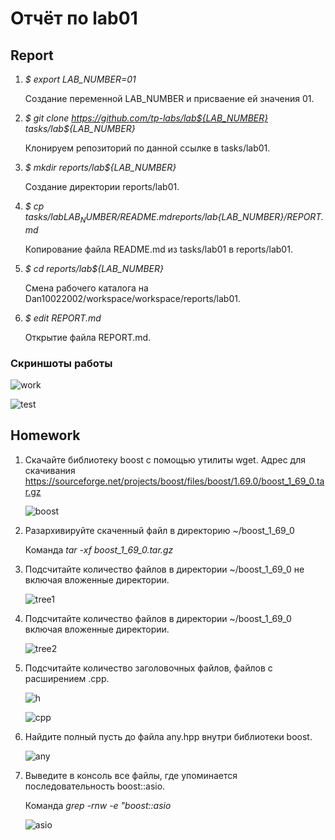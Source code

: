 # Отчёт по lab01

## Report

1. _$ export LAB_NUMBER=01_

   Создание переменной LAB_NUMBER и присваение ей значения 01.
   
1. _$ git clone https://github.com/tp-labs/lab${LAB_NUMBER} tasks/lab${LAB_NUMBER}_

   Клонируем репозиторий по данной ссылке в tasks/lab01.
   
1. _$ mkdir reports/lab${LAB_NUMBER}_

   Создание директории reports/lab01.
   
1. _$ cp tasks/lab${LAB_NUMBER}/README.md reports/lab${LAB_NUMBER}/REPORT.md_

   Копирование файла README.md из tasks/lab01 в reports/lab01.
   
1. _$ cd reports/lab${LAB_NUMBER}_

   Смена рабочего каталога на Dan10022002/workspace/workspace/reports/lab01.
   
1. _$ edit REPORT.md_

   Открытие файла REPORT.md.

### Скриншоты работы

   ![work](https://github.com/Dan10022002/tp_lab01/blob/main/work.png)

   ![test](https://github.com/Dan10022002/tp_lab01/blob/main/test.png)

## Homework

1. Скачайте библиотеку boost с помощью утилиты wget. Адрес для скачивания https://sourceforge.net/projects/boost/files/boost/1.69.0/boost_1_69_0.tar.gz

   ![boost](https://github.com/Dan10022002/tp_lab01/blob/main/boost.png)
   
1. Разархивируйте скаченный файл в директорию ~/boost_1_69_0

   Команда _tar -xf boost_1_69_0.tar.gz_
   
1. Подсчитайте количество файлов в директории ~/boost_1_69_0 не включая вложенные директории.

   ![tree1](https://github.com/Dan10022002/tp_lab01/blob/main/tree1.png)
   
1. Подсчитайте количество файлов в директории ~/boost_1_69_0 включая вложенные директории.

   ![tree2](https://github.com/Dan10022002/tp_lab01/blob/main/tree2.png)
   
1. Подсчитайте количество заголовочных файлов, файлов с расширением .cpp.

   ![h](https://github.com/Dan10022002/tp_lab01/blob/main/h.png)
   
   ![cpp](https://github.com/Dan10022002/tp_lab01/blob/main/cpp.png)
   
1. Найдите полный пусть до файла any.hpp внутри библиотеки boost.

   ![any](https://github.com/Dan10022002/tp_lab01/blob/main/any.png)
   
1. Выведите в консоль все файлы, где упоминается последовательность boost::asio.

   Команда _grep -rnw -e "boost::asio_

   ![asio](https://github.com/Dan10022002/tp_lab01/blob/main/asio.png)
